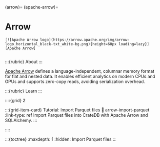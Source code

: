 (arrow)=
(apache-arrow)=
# Arrow

```{div} .float-right
[![Apache Arrow logo](https://arrow.apache.org/img/arrow-logo_horizontal_black-txt_white-bg.png){height=60px loading=lazy}][Apache Arrow]
```
```{div} .clearfix
```

:::{rubric} About
:::

[Apache Arrow] defines a language-independent, columnar memory format for flat
and nested data. It enables efficient analytics on modern CPUs and GPUs and
supports zero-copy reads, avoiding serialization overhead.

:::{rubric} Learn
:::

::::{grid} 2

:::{grid-item-card} Tutorial: Import Parquet files
:link: arrow-import-parquet
:link-type: ref
Import Parquet files into CrateDB with Apache Arrow and SQLAlchemy.
:::

::::


:::{toctree}
:maxdepth: 1
:hidden:
Import Parquet files <import-parquet>
:::


[Apache Arrow]: https://arrow.apache.org/
